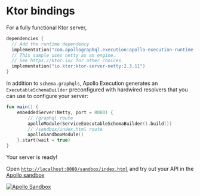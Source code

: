 # Ktor bindings

For a fully functional Ktor server, 

```kotlin
dependencies {
  // Add the runtime dependency
  implementation("com.apollographql.execution:apollo-execution-runtime:%latest_version%")
  // This sample uses netty as an engine.
  // See https://ktor.io/ for other choices.
  implementation("io.ktor:ktor-server-netty:2.3.11")
}
```


In addition to `schema.graphqls`, Apollo Execution generates an `ExecutableSchemaBuilder` preconfigured with hardwired resolvers that you can use to configure your server:

```kotlin
fun main() {
    embeddedServer(Netty, port = 8080) {
        // /graphql route
        apolloModule(ServiceExecutableSchemaBuilder().build())
        // /sandbox/index.html route
        apolloSandboxModule()
    }.start(wait = true)
}
```

Your server is ready!

Open [`http://localhost:8080/sandbox/index.html`](http://localhost:8080/sandbox/index.html) and try out your API in the [Apollo sandbox](https://www.apollographql.com/docs/graphos/explorer/sandbox/)

[![Apollo Sandbox](sandbox.png)](http://localhost:8080/sandbox/index.html)